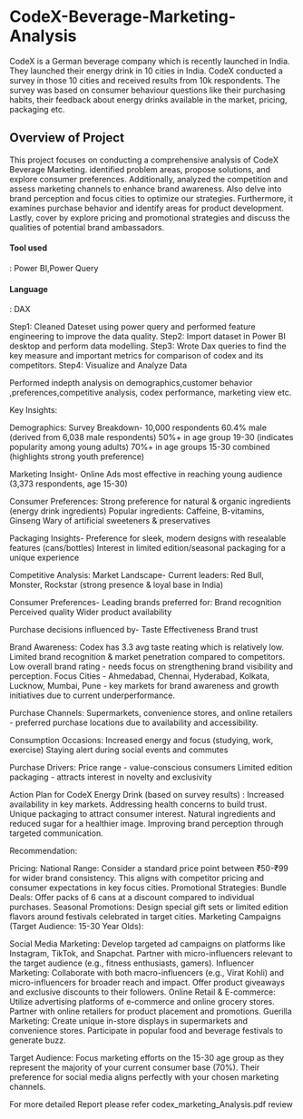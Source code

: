 # CodeX-Beverage-Marketing-Analysis
CodeX is a German beverage company which is recently launched in India. They launched their energy drink in 10 cities in India. CodeX conducted a survey in those 10 cities and received results from 10k respondents. The survey was based on consumer behaviour questions like their purchasing habits, their feedback about energy drinks available in the market, pricing, packaging etc.

<h2>Overview of Project </h2>
This project focuses on conducting a comprehensive analysis of CodeX Beverage Marketing. identified problem areas, propose solutions, and explore consumer preferences. Additionally,  analyzed the competition and assess marketing channels to enhance brand awareness. Also delve into brand perception and focus cities to optimize our strategies. Furthermore, it examines purchase behavior and identify areas for product development. Lastly, cover by explore pricing and promotional strategies and discuss the qualities of potential brand ambassadors.

<h4>Tool used</h4>: Power BI,Power Query
<h4>Language</h4>: DAX

Step1: Cleaned Dateset using power query and performed feature engineering to improve the data quality.
Step2: Import dataset in Power BI desktop and perform data modelling.
Step3: Wrote Dax queries to find the key measure and important metrics for comparison of codex and its competitors.
Step4: Visualize and Analyze Data

Performed indepth analysis on demographics,customer behavior ,preferences,competitive analysis, codex performance, marketing view etc.

Key Insights:

Demographics:
Survey Breakdown-
10,000 respondents
60.4% male (derived from 6,038 male respondents)
50%+ in age group 19-30 (indicates popularity among young adults)
70%+ in age groups 15-30 combined (highlights strong youth preference)

Marketing Insight- Online Ads most effective in reaching young audience (3,373 respondents, age 15-30)

Consumer Preferences:
Strong preference for natural & organic ingredients (energy drink ingredients)
Popular ingredients: Caffeine, B-vitamins, Ginseng
Wary of artificial sweeteners & preservatives

Packaging Insights-
Preference for sleek, modern designs with resealable features (cans/bottles)
Interest in limited edition/seasonal packaging for a unique experience

Competitive Analysis:
Market Landscape-
Current leaders: Red Bull, Monster, Rockstar (strong presence & loyal base in India)

Consumer Preferences-
Leading brands preferred for:
Brand recognition
Perceived quality
Wider product availability

Purchase decisions influenced by-
Taste
Effectiveness
Brand trust

Brand Awareness:
Codex has 3.3 avg taste reating which is relatively low.
Limited brand recognition & market penetration compared to competitors.
Low overall brand rating - needs focus on strengthening brand visibility and perception.
Focus Cities -
Ahmedabad, Chennai, Hyderabad, Kolkata, Lucknow, Mumbai, Pune - key markets for brand awareness and growth initiatives due to current underperformance.

Purchase Channels:
Supermarkets, convenience stores, and online retailers - preferred purchase locations due to availability and accessibility.

Consumption Occasions:
Increased energy and focus (studying, work, exercise)
Staying alert during social events and commutes

Purchase Drivers:
Price range - value-conscious consumers
Limited edition packaging - attracts interest in novelty and exclusivity

Action Plan for CodeX Energy Drink (based on survey results) :
Increased availability in key markets.
Addressing health concerns to build trust.
Unique packaging to attract consumer interest.
Natural ingredients and reduced sugar for a healthier image.
Improving brand perception through targeted communication.

Recommendation:

Pricing:
National Range: Consider a standard price point between ₹50-₹99 for wider brand consistency. This aligns with competitor pricing and consumer expectations in key focus cities.
Promotional Strategies:
Bundle Deals: Offer packs of 6 cans at a discount compared to individual purchases.
Seasonal Promotions: Design special gift sets or limited edition flavors around festivals celebrated in target cities.
Marketing Campaigns (Target Audience: 15-30 Year Olds):

Social Media Marketing:
Develop targeted ad campaigns on platforms like Instagram, TikTok, and Snapchat.
Partner with micro-influencers relevant to the target audience (e.g., fitness enthusiasts, gamers).
Influencer Marketing:
Collaborate with both macro-influencers (e.g., Virat Kohli) and micro-influencers for broader reach and impact.
Offer product giveaways and exclusive discounts to their followers.
Online Retail & E-commerce:
Utilize advertising platforms of e-commerce and online grocery stores.
Partner with online retailers for product placement and promotions.
Guerilla Marketing:
Create unique in-store displays in supermarkets and convenience stores.
Participate in popular food and beverage festivals to generate buzz.

Target Audience:
Focus marketing efforts on the 15-30 age group as they represent the majority of your current consumer base (70%). Their preference for social media aligns perfectly with your chosen marketing channels.


For more detailed Report please refer codex_marketing_Analysis.pdf review

